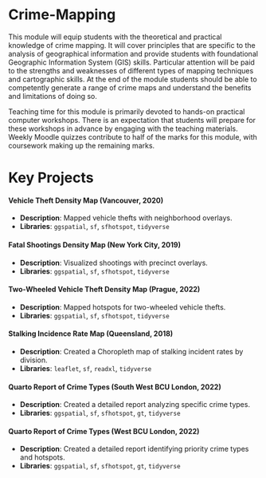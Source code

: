 # Crime-Mapping

This module will equip students with the theoretical and practical knowledge of crime mapping. It will cover principles that are specific to the analysis of geographical information and provide students with foundational Geographic Information System (GIS) skills. Particular attention will be paid to the strengths and weaknesses of different types of mapping techniques and cartographic skills. At the end of the module students should be able to competently generate a range of crime maps and understand the benefits and limitations of doing so.

Teaching time for this module is primarily devoted to hands-on practical computer workshops. There is an expectation that students will prepare for these workshops in advance by engaging with the teaching materials. Weekly Moodle quizzes contribute to half of the marks for this module, with coursework making up the remaining marks.

# Key Projects

#### Vehicle Theft Density Map (Vancouver, 2020)
- **Description**: Mapped vehicle thefts with neighborhood overlays.
- **Libraries**: `ggspatial`, `sf`, `sfhotspot`, `tidyverse`

#### Fatal Shootings Density Map (New York City, 2019)
- **Description**: Visualized shootings with precinct overlays.
- **Libraries**: `ggspatial`, `sf`, `sfhotspot`, `tidyverse`

#### Two-Wheeled Vehicle Theft Density Map (Prague, 2022)
- **Description**: Mapped hotspots for two-wheeled vehicle thefts.
- **Libraries**: `ggspatial`, `sf`, `sfhotspot`, `tidyverse`

#### Stalking Incidence Rate Map (Queensland, 2018)
- **Description**: Created a Choropleth map of stalking incident rates by division.
- **Libraries**: `leaflet`, `sf`, `readxl`, `tidyverse`

#### Quarto Report of Crime Types (South West BCU London, 2022)
- **Description**: Created a detailed report analyzing specific crime types.
- **Libraries**: `ggspatial`, `sf`, `sfhotspot`, `gt`, `tidyverse`

#### Quarto Report of Crime Types (West BCU London, 2022)
- **Description**: Created a detailed report identifying priority crime types and hotspots.
- **Libraries**: `ggspatial`, `sf`, `sfhotspot`, `gt`, `tidyverse`
